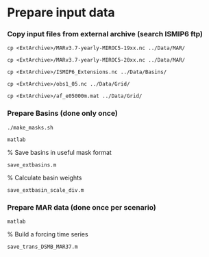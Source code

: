 # Prepare input data 

### Copy input files from external archive (search ISMIP6 ftp)
```cp <ExtArchive>/MARv3.7-yearly-MIROC5-19xx.nc ../Data/MAR/```

```cp <ExtArchive>/MARv3.7-yearly-MIROC5-20xx.nc ../Data/MAR/```

```cp <ExtArchive>/ISMIP6_Extensions.nc ../Data/Basins/```

```cp <ExtArchive>/obs1_05.nc ../Data/Grid/```

```cp <ExtArchive>/af_e05000m.mat ../Data/Grid/```


### Prepare Basins (done only once)

`./make_masks.sh`

`matlab`

% Save basins in useful mask format 

`save_extbasins.m`

% Calculate basin weights

`save_extbasin_scale_div.m`


### Prepare MAR data (done once per scenario) 
`matlab`

% Build a forcing time series 

`save_trans_DSMB_MAR37.m`

